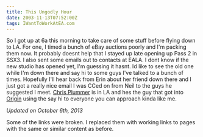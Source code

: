 ```yaml
---
title: This Ungodly Hour
date: 2003-11-13T07:52:00Z
tags: IWantToWorkAtEA.com
---
```

So I got up at 6a this morning to take care of some stuff before flying down to LA. For one, I timed a bunch of eBay auctions poorly and I'm packing them now. It probably doesnt help that I stayed up late opening up Pass 2 in SSX3. I also sent some emails out to contacts at EALA. I dont know if the new studio has opened yet, I'm guessing it hasnt. Id like to see the old one while I'm down there and say hi to some guys I've talked to a bunch of times. Hopefully I'll hear back from Erin about her friend down there and I just got a really nice email I was CCed on from Neil to the guys he suggested I meet. [Chris Plummer][2] is in LA and hes the guy that got into [Origin][3] using the say hi to everyone you can approach kinda like me.

*Updated on October 6th, 2013*

Some of the links were broken. I replaced them with working links to pages with the same or similar content as before.

 [2]: http://www.mobygames.com/developer/sheet/view/developerId,398866/
 [3]: http://en.wikipedia.org/wiki/Origin_Systems

